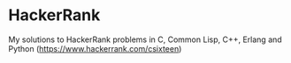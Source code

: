 # HackerRank
My solutions to HackerRank problems in C, Common Lisp, C++, Erlang and Python (https://www.hackerrank.com/csixteen)
